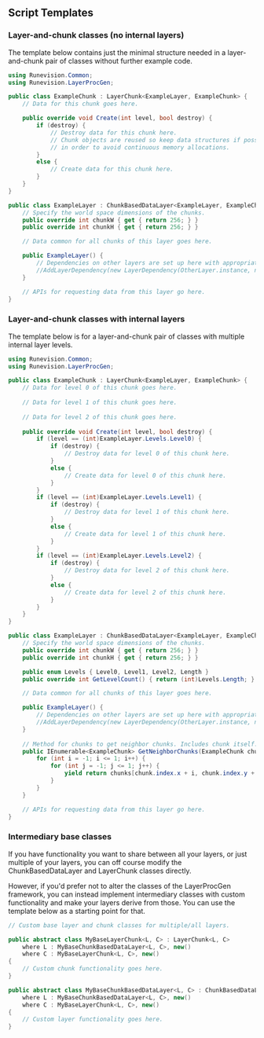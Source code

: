## Script Templates

### Layer-and-chunk classes (no internal layers)

The template below contains just the minimal structure needed in a layer-and-chunk pair of classes without further example code.

```cs
using Runevision.Common;
using Runevision.LayerProcGen;

public class ExampleChunk : LayerChunk<ExampleLayer, ExampleChunk> {
	// Data for this chunk goes here.

	public override void Create(int level, bool destroy) {
		if (destroy) {
			// Destroy data for this chunk here.
			// Chunk objects are reused so keep data structures if possible
			// in order to avoid continuous memory allocations.
		}
		else {
			// Create data for this chunk here.
		}
	}
}

public class ExampleLayer : ChunkBasedDataLayer<ExampleLayer, ExampleChunk> {
	// Specify the world space dimensions of the chunks.
	public override int chunkW { get { return 256; } }
	public override int chunkH { get { return 256; } }

	// Data common for all chunks of this layer goes here.

	public ExampleLayer() {
		// Dependencies on other layers are set up here with appropriate padding.
		//AddLayerDependency(new LayerDependency(OtherLayer.instance, new Point(16, 16)));
	}

	// APIs for requesting data from this layer go here.
}
```

### Layer-and-chunk classes with internal layers

The template below is for a layer-and-chunk pair of classes with multiple internal layer levels.

```cs
using Runevision.Common;
using Runevision.LayerProcGen;

public class ExampleChunk : LayerChunk<ExampleLayer, ExampleChunk> {
    // Data for level 0 of this chunk goes here.
    
    // Data for level 1 of this chunk goes here.
    
    // Data for level 2 of this chunk goes here.
 
    public override void Create(int level, bool destroy) {
        if (level == (int)ExampleLayer.Levels.Level0) {
            if (destroy) {
                // Destroy data for level 0 of this chunk here.
            }
            else {
                // Create data for level 0 of this chunk here.
            }
        }
        if (level == (int)ExampleLayer.Levels.Level1) {
            if (destroy) {
                // Destroy data for level 1 of this chunk here.
            }
            else {
                // Create data for level 1 of this chunk here.
            }
        }
        if (level == (int)ExampleLayer.Levels.Level2) {
            if (destroy) {
                // Destroy data for level 2 of this chunk here.
            }
            else {
                // Create data for level 2 of this chunk here.
            }
        }
    }
}

public class ExampleLayer : ChunkBasedDataLayer<ExampleLayer, ExampleChunk> {
	// Specify the world space dimensions of the chunks.
	public override int chunkW { get { return 256; } }
	public override int chunkH { get { return 256; } }

	public enum Levels { Level0, Level1, Level2, Length }
	public override int GetLevelCount() { return (int)Levels.Length; }

	// Data common for all chunks of this layer goes here.

	public ExampleLayer() {
		// Dependencies on other layers are set up here with appropriate padding.
		//AddLayerDependency(new LayerDependency(OtherLayer.instance, new Point(16, 16)));
	}
	
	// Method for chunks to get neighbor chunks. Includes chunk itself.
	public IEnumerable<ExampleChunk> GetNeighborChunks(ExampleChunk chunk) {
	    for (int i = -1; i <= 1; i++) {
	        for (int j = -1; j <= 1; j++) {
	            yield return chunks[chunk.index.x + i, chunk.index.y + j];
	        }
	    }
	}

	// APIs for requesting data from this layer go here.
}
```

### Intermediary base classes

If you have functionality you want to share between all your layers, or just multiple of your layers, you can off course modify the ChunkBasedDataLayer and LayerChunk classes directly.

However, if you'd prefer not to alter the classes of the LayerProcGen framework, you can instead implement intermediary classes with custom functionality and make your layers derive from those. You can use the template below as a starting point for that.

```cs
// Custom base layer and chunk classes for multiple/all layers.

public abstract class MyBaseLayerChunk<L, C> : LayerChunk<L, C>
	where L : MyBaseChunkBasedDataLayer<L, C>, new()
	where C : MyBaseLayerChunk<L, C>, new()
{
	// Custom chunk functionality goes here.
}

public abstract class MyBaseChunkBasedDataLayer<L, C> : ChunkBasedDataLayer<L, C>
	where L : MyBaseChunkBasedDataLayer<L, C>, new()
	where C : MyBaseLayerChunk<L, C>, new()
{
	// Custom layer functionality goes here.
}
```
